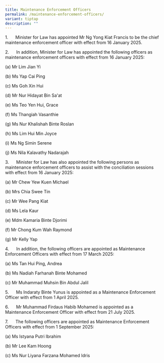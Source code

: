 ```yaml
---
title: Maintenance Enforcement Officers
permalink: /maintenance-enforcement-officers/
variant: tiptap
description: ""
---
```

<p>1.&nbsp;&nbsp;&nbsp;&nbsp;&nbsp; Minister for Law has appointed Mr Ng
Yong Kiat Francis to be the chief maintenance enforcement officer with
effect from 16 January 2025.</p>
<p></p>
<p>2.&nbsp;&nbsp;&nbsp;&nbsp;&nbsp; In addition, Minister for Law has appointed
the following officers as maintenance enforcement officers with effect
from 16 January 2025:</p>
<p></p>
<p>(a) Mr Lim Jian Yi</p>
<p>(b) Ms Yap Cai Ping</p>
<p>(c) Ms Goh Xin Hui</p>
<p>(d) Mr Nur Hidayat Bin Sa'at</p>
<p>(e) Ms Teo Yen Hui, Grace</p>
<p>(f) Ms Thangiah Vasanthie</p>
<p>(g) Ms Nur Khalishah Binte Roslan</p>
<p>(h) Ms Lim Hui Min Joyce</p>
<p>(i) Ms Ng Simin Serene</p>
<p>(j) Ms Nila Kalavathy Nadarajah</p>
<p></p>
<p>3.&nbsp;&nbsp;&nbsp;&nbsp;&nbsp; Minister for Law has also appointed the
following persons as maintenance enforcement officers to assist with the
conciliation sessions with effect from 16 January 2025:</p>
<p></p>
<p>(a) Mr Chew Yew Kuen Michael</p>
<p>(b) Mrs Chia Swee Tin</p>
<p>(c) Mr Wee Pang Kiat</p>
<p>(d) Ms Lela Kaur</p>
<p>(e) Mdm Kamaria Binte Djorimi</p>
<p>(f) Mr Chong Kum Wah Raymond</p>
<p>(g) Mr Kelly Yap</p>
<p></p>
<p>4.&nbsp;&nbsp;&nbsp;&nbsp;&nbsp; In addition, the following officers are
appointed as Maintenance Enforcement Officers with effect from 17 March
2025:</p>
<p></p>
<p>(a) Ms Tan Hui Ping, Andrea</p>
<p>(b) Ms Nadiah Farhanah Binte Mohamed</p>
<p>(c) Mr Muhammad Muhsin Bin Abdul Jalil</p>
<p></p>
<p>5.&nbsp;&nbsp;&nbsp;&nbsp;&nbsp; Ms Indaraty Binte Yunus is appointed
as a Maintenance Enforcement Officer with effect from 1 April 2025.</p>
<p></p>
<p>6.&nbsp;&nbsp;&nbsp;&nbsp;&nbsp; Mr Muhammad Firdaus Habib Mohamed is
appointed as a Maintenance Enforcement Officer with effect from 21 July
2025.</p>
<p></p>
<p>7.&nbsp;&nbsp;&nbsp;&nbsp;&nbsp; The following officers are appointed
as Maintenance Enforcement Officers with effect from 1 September 2025:</p>
<p></p>
<p>(a) Ms Istyana Putri Ibrahim</p>
<p>(b) Mr Lee Kam Hoong</p>
<p>(c) Ms Nur Liyana Farzana Mohamed Idris</p>
<p></p>